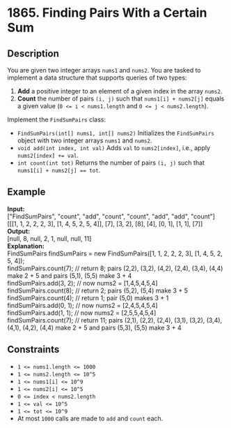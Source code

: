 # 1865. Finding Pairs With a Certain Sum

## Description

You are given two integer arrays `nums1` and `nums2`. You are tasked to implement a data structure that supports queries of two types:

1. **Add** a positive integer to an element of a given index in the array `nums2`.
2. **Count** the number of pairs `(i, j)` such that `nums1[i] + nums2[j]` equals a given value (`0 <= i < nums1.length` and `0 <= j < nums2.length`).

Implement the `FindSumPairs` class:

- `FindSumPairs(int[] nums1, int[] nums2)` Initializes the `FindSumPairs` object with two integer arrays `nums1` and `nums2`.
- `void add(int index, int val)` Adds `val` to `nums2[index]`, i.e., apply `nums2[index] += val`.
- `int count(int tot)` Returns the number of pairs `(i, j)` such that `nums1[i] + nums2[j] == tot`.


## Example

**Input:**  
["FindSumPairs", "count", "add", "count", "count", "add", "add", "count"]
[[[1, 1, 2, 2, 2, 3], [1, 4, 5, 2, 5, 4]], [7], [3, 2], [8], [4], [0, 1], [1, 1], [7]]
<br>
**Output:**
<br>
[null, 8, null, 2, 1, null, null, 11]
<br>
**Explanation:**
<br>
FindSumPairs findSumPairs = new FindSumPairs([1, 1, 2, 2, 2, 3], [1, 4, 5, 2, 5, 4]);  
findSumPairs.count(7);  // return 8; pairs (2,2), (3,2), (4,2), (2,4), (3,4), (4,4) make 2 + 5 and pairs (5,1), (5,5) make 3 + 4  
findSumPairs.add(3, 2); // now nums2 = [1,4,5,4,5,4]  
findSumPairs.count(8);  // return 2; pairs (5,2), (5,4) make 3 + 5  
findSumPairs.count(4);  // return 1; pair (5,0) makes 3 + 1  
findSumPairs.add(0, 1); // now nums2 = [2,4,5,4,5,4]  
findSumPairs.add(1, 1); // now nums2 = [2,5,5,4,5,4]  
findSumPairs.count(7);  // return 11; pairs (2,1), (2,2), (2,4), (3,1), (3,2), (3,4), (4,1), (4,2), (4,4) make 2 + 5 and pairs (5,3), (5,5) make 3 + 4

## Constraints

- `1 <= nums1.length <= 1000`
- `1 <= nums2.length <= 10^5`
- `1 <= nums1[i] <= 10^9`
- `1 <= nums2[i] <= 10^5`
- `0 <= index < nums2.length`
- `1 <= val <= 10^5`
- `1 <= tot <= 10^9`
- At most `1000` calls are made to `add` and `count` each.
